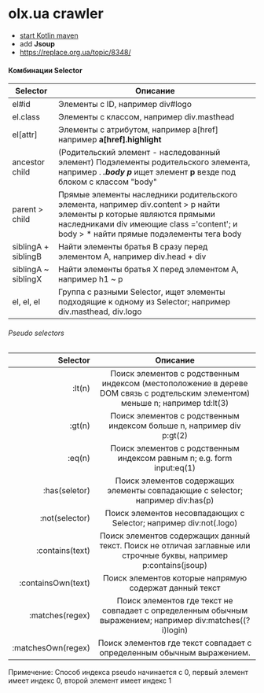 # olx.ua crawler

- [start Kotlin maven](https://kotlinlang.org/docs/reference/using-maven.html)
- add **Jsoup**
- https://replace.org.ua/topic/8348/


#### Комбинации Selector
|Selector | Описание |
|---------|----------| 
|el#id	|Элементы с ID, например div#logo|
|el.class	|Элементы с классом, например div.masthead|
|el[attr]	|Элементы с атрибутом, например a[href] например **a[href].highlight**|
|ancestor child	|(Родительский элемент - наследованный элемент) Подэлементы родительского элемента, например . ***.body p*** ищет элемент **p** везде под блоком с классом "body"
|parent > child	|Прямые элементы наследники родительского элемента, например div.content > p найти элементы p которые являются прямыми наследниками div имеющие class ='content'; и body > * найти прямые подэлементы тега body|
|siblingA + siblingB	|Найти элементы братья B сразу перед элементом A, например div.head + div|
|siblingA ~ siblingX	|Найти элементы братья X перед элементом A, например h1 ~ p|
|el, el, el	|Группа с разными Selector, ищет элементы подходящие к одному из Selector; например div.masthead, div.logo|
###### Pseudo selectors
|Selector	  |Описание      |
|------------:|:------------:|
|:lt(n)|	Поиск элементов с родственным индексом (местоположение в дереве DOM связь с родтельским элементом) меньше n; например td:lt(3)|
|:gt(n) |	Поиск элементов с родственным индексом больше n, например div p:gt(2)
|:eq(n)	|Поиск элементов с родственным индексом равным n; e.g. form input:eq(1)
|:has(seletor)	|Поиск элементов содержащих элементы совпадающие с selector; например div:has(p)
|:not(selector)	|Поиск элементов несовпадающих с Selector; например div:not(.logo)
|:contains(text)	|Поиск элементов содержащих данный текст. Поиск не отличая заглавные или строчные буквы, например p:contains(jsoup)
|:containsOwn(text)	|Поиск элементов которые напрямую содержат данный текст
|:matches(regex)	|Поиск элементов где текст не совпадает с определенным обычным выражением; например div:matches((?i)login)
|:matchesOwn(regex)	|Поиск элементов где текст совпадает с определенным обычным выражением.

Примечение: Способ индекса pseudo начинается с 0, первый элемент имеет индекс 0, второй элемент имеет индекс 1


